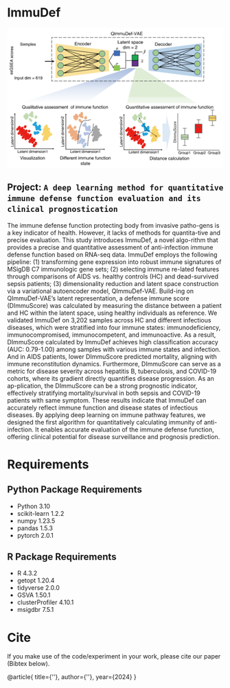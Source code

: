 # ImmuDef

![Workflow](./process.svg)

## Project: `A deep learning method for quantitative immune defense function evaluation and its clinical prognostication`

The immune defense function protecting body from invasive patho-gens is a key indicator of health. However, it lacks of methods for quantita-tive and precise evaluation. This study introduces ImmuDef, a novel algo-rithm that provides a precise and quantitative assessment of anti-infection immune defense function based on RNA-seq data. ImmuDef employs the following pipeline: (1) transforming gene expression into robust immune signatures of MSigDB C7 immunologic gene sets; (2) selecting immune re-lated features through comparisons of AIDS vs. healthy controls (HC) and dead-survived sepsis patients; (3) dimensionality reduction and latent space construction via a variational autoencoder model, QImmuDef-VAE. Build-ing on QImmuDef-VAE’s latent representation, a defense immune score (DImmuScore) was calculated by measuring the distance between a patient and HC within the latent space, using healthy individuals as reference. We validated ImmuDef on 3,202 samples across HC and different infectious diseases, which were stratified into four immune states: immunodeficiency, immunocompromised, immunocompetent, and immunoactive. As a result, DImmuScore calculated by ImmuDef achieves high classification accuracy (AUC: 0.79-1.00) among samples with various immune states and infection. And in AIDS patients, lower DImmuScore predicted mortality, aligning with immune reconstitution dynamics. Furthermore, DImmuScore can serve as a metric for disease severity across hepatitis B, tuberculosis, and COVID-19 cohorts, where its gradient directly quantifies disease progression. As an ap-plication, the DImmuScore can be a strong prognostic indicator, effectively stratifying mortality/survival in both sepsis and COVID-19 patients with same symptom. These results indicate that ImmuDef can accurately reflect immune function and disease states of infectious diseases. By applying deep learning on immune pathway features, we designed the first algorithm for quantitatively calculating immunity of anti-infection. It enables accurate evaluation of the immune defense function, offering clinical potential for disease surveillance and prognosis prediction.

# Requirements
## Python Package Requirements
- Python 3.10
- scikit-learn 1.2.2
- numpy 1.23.5
- pandas 1.5.3
- pytorch 2.0.1
## R Package Requirements
- R 4.3.2
- getopt 1.20.4 
- tidyverse 2.0.0
- GSVA 1.50.1
- clusterProfiler 4.10.1
- msigdbr 7.5.1

# Cite

If you make use of the code/experiment in your work, please cite our paper (Bibtex below).

@article{
title={''},
author={''},
year={2024}
}
